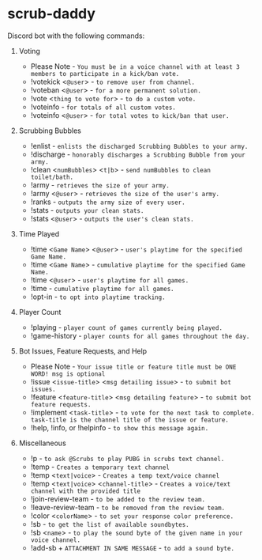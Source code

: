 # scrub-daddy

Discord bot with the following commands:

1. Voting
      + Please Note - `You must be in a voice channel with at least 3 members to participate in a kick/ban vote.`
      + !votekick <`@user`> - `to remove user from channel.`
      + !voteban <`@user`> - `for a more permanent solution.`
      + !vote <`thing to vote for`> - `to do a custom vote.`
      + !voteinfo - `for totals of all custom votes.`
      + !voteinfo <`@user`> - `for total votes to kick/ban that user.`

1. Scrubbing Bubbles
      + !enlist - `enlists the discharged Scrubbing Bubbles to your army.`
      + !discharge - `honorably discharges a Scrubbing Bubble from your army.`
      + !clean <`numBubbles`> <`t|b`> - `send numBubbles to clean toilet/bath.`
      + !army - `retrieves the size of your army.`
      + !army <`@user`> - `retrieves the size of the user's army.`
      + !ranks - `outputs the army size of every user.`
      + !stats - `outputs your clean stats.`
      + !stats <`@user`> - `outputs the user's clean stats.`

1. Time Played
      + !time <`Game Name`> <`@user`> - `user's playtime for the specified Game Name.`
      + !time <`Game Name`> - `cumulative playtime for the specified Game Name.`
      + !time <`@user`> - `user's playtime for all games.`
      + !time - `cumulative playtime for all games.`
      + !opt-in - `to opt into playtime tracking.`

1. Player Count
      + !playing - `player count of games currently being played.`
      + !game-history - `player counts for all games throughout the day.`

1. Bot Issues, Feature Requests, and Help
      + Please Note - `Your issue title or feature title must be ONE WORD! msg is optional`
      + !issue <`issue-title`> <`msg detailing issue`> - `to submit bot issues.`
      + !feature <`feature-title`> <`msg detailing feature`> - `to submit bot feature requests.`
      + !implement <`task-title`> - `to vote for the next task to complete.
task-title is the channel title of the issue or feature.`
      + !help, !info, or !helpinfo - `to show this message again.`

1. Miscellaneous
      + !p - `to ask @Scrubs to play PUBG in scrubs text channel.`
      + !temp - `Creates a temporary text channel`
      + !temp <`text|voice`> - `Creates a temp text/voice channel`
      + !temp <`text|voice`> <`channel-title`> - `Creates a voice/text channel with the provided title`
      + !join-review-team - `to be added to the review team.`
      + !leave-review-team - `to be removed from the review team.`
      + !color <`colorName`> - `to set your response color preference.`
      + !sb - `to get the list of available soundbytes.`
      + !sb <`name`> - `to play the sound byte of the given name in your voice channel.`
      + !add-sb + `ATTACHMENT IN SAME MESSAGE` - `to add a sound byte.`
